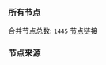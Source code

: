 ### 所有节点
合并节点总数: `1445`
[节点链接](https://raw.githubusercontent.com/rzhy1/11/master/sub/sub_merge_base64.txt)

### 节点来源